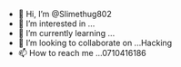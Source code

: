 - 👋 Hi, I’m @Slimethug802
- 👀 I’m interested in ...
- 🌱 I’m currently learning ...
- 💞️ I’m looking to collaborate on ...Hacking
- 📫 How to reach me ...0710416186

<!---
Slimethug802/Slimethug802 is a ✨ special ✨ repository because its `README.md` (this file) appears on your GitHub profile.
You can click the Preview link to take a look at your changes.
--->
